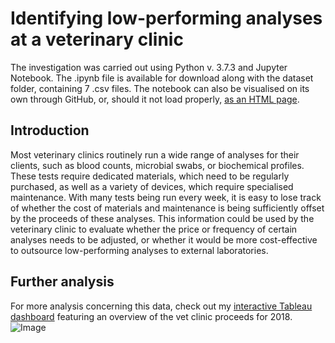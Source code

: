 # Identifying low-performing analyses at a veterinary clinic

The investigation was carried out using Python v. 3.7.3 and Jupyter Notebook. The .ipynb file is available for download along with the dataset folder, containing 7 .csv files. The notebook can also be visualised on its own through GitHub, or, should it not load properly, [as an HTML page](https://alepoptosis.github.io/vet_clinic_analysis/vet_clinic_analysis.html).

## Introduction

Most veterinary clinics routinely run a wide range of analyses for their clients, such as blood counts, microbial swabs, or biochemical profiles. These tests require dedicated materials, which need to be regularly purchased, as well as a variety of devices, which require specialised maintenance. With many tests being run every week, it is easy to lose track of whether the cost of materials and maintenance is being sufficiently offset by the proceeds of these analyses. This information could be used by the veterinary clinic to evaluate whether the price or frequency of certain analyses needs to be adjusted, or whether it would be more cost-effective to outsource low-performing analyses to external laboratories.

## Further analysis

For more analysis concerning this data, check out my [interactive Tableau dashboard](https://public.tableau.com/profile/alepoptosis#!/vizhome/Vetclinic2018overview/2018overview?publish=yes) featuring an overview of the vet clinic proceeds for 2018.
![Image](https://i.imgur.com/TGoPM3p.png)
